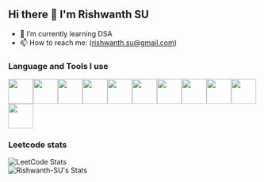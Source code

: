 ## Hi there 👋 I'm Rishwanth SU

<!--
**Rishwanth-SU/Rishwanth-SU** is a ✨ _special_ ✨ repository because its `README.md` (this file) appears on your GitHub profile.

Here are some ideas to get you started:

- 🔭 I’m currently working on ...
- 🌱 I’m currently learning ...
- 👯 I’m looking to collaborate on ...
- 🤔 I’m looking for help with ...
- 💬 Ask me about ...
- 📫 How to reach me: ...
- 😄 Pronouns: ...
- ⚡ Fun fact: ...
-->
- 🌱 I’m currently learning DSA
- 📫 How to reach me: (rishwanth.su@gmail.com)
### Language and Tools I use
<img height="50" width="50" src="https://img.icons8.com/color/48/python--v1.png" /><img height="50" width="50" src="https://img.icons8.com/color/48/java-coffee-cup-logo--v1.png" /><img height="50" width="50" src="https://img.icons8.com/color/48/c-programming.png" /><img height="50" width="50" src="https://img.icons8.com/color/48/mysql-logo.png" /><img height="50" width="50" src="https://img.icons8.com/color/48/mongo-db.png" /><img height="50" width="50" src="https://img.icons8.com/ios-glyphs/30/html-5.png" /><img height="50" width="50" src="https://img.icons8.com/parakeet/48/css.png" /><img height="50" width="50" src="https://img.icons8.com/color/48/javascript--v1.png" /><img height="50" width="50" src="https://img.icons8.com/color/48/visual-studio-code-2019.png" /><img height="50" width="50" src="https://img.icons8.com/office/40/java-eclipse.png" /><img height="50" width="50" src="https://img.icons8.com/color-glass/48/notion.png" /><br/>
### Leetcode stats
![LeetCode Stats](https://leetcard.jacoblin.cool/RishwanthSU?theme=dark&font=Basic&ext=contest)<br />
![Rishwanth-SU's Stats](https://github-readme-stats.vercel.app/api?username=Rishwanth-SU&theme=vue-dark&show_icons=true&hide_border=true&count_private=true)
